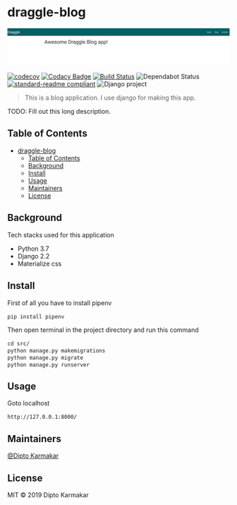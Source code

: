 # draggle-blog

![banner](media/draggle_blog.png)

[![codecov](https://codecov.io/gh/dipto0321/draggle_blog/branch/master/graph/badge.svg)](https://codecov.io/gh/dipto0321/draggle_blog)
[![Codacy Badge](https://api.codacy.com/project/badge/Grade/4367d3cf13f84ae5a0dcf96f15e7800d)](https://www.codacy.com?utm_source=github.com&amp;utm_medium=referral&amp;utm_content=dipto0321/draggle_blog&amp;utm_campaign=Badge_Grade)
[![Build Status](https://travis-ci.org/dipto0321/draggle_blog.svg?branch=master)](https://travis-ci.org/dipto0321/draggle_blog)
![Dependabot Status](https://badgen.net/dependabot/dependabot/dependabot-core/?icon=dependabot)
[![standard-readme compliant](https://img.shields.io/badge/standard--readme-OK-green.svg?style=flat-square)](https://github.com/RichardLitt/standard-readme)
![Django project](https://www.djangoproject.com/m/img/badges/djangoproject120x25.gif)


> This is a blog application. I use django for making this app.

TODO: Fill out this long description.

## Table of Contents

- [draggle-blog](#draggle-blog)
  - [Table of Contents](#table-of-contents)
  - [Background](#background)
  - [Install](#install)
  - [Usage](#usage)
  - [Maintainers](#maintainers)
  - [License](#license)

## Background
Tech stacks used for this application
- Python 3.7
- Django 2.2
- Materialize css
  
## Install
First of all you have to install pipenv
```shell
pip install pipenv
```
Then open terminal in the project directory and run this command
```shell
cd src/
python manage.py makemigrations
python manage.py migrate
python manage.py runserver
```

## Usage
Goto localhost
```
http://127.0.0.1:8000/
```

## Maintainers

[@Dipto Karmakar](https://github.com/dipto0321)


## License

MIT © 2019 Dipto Karmakar
